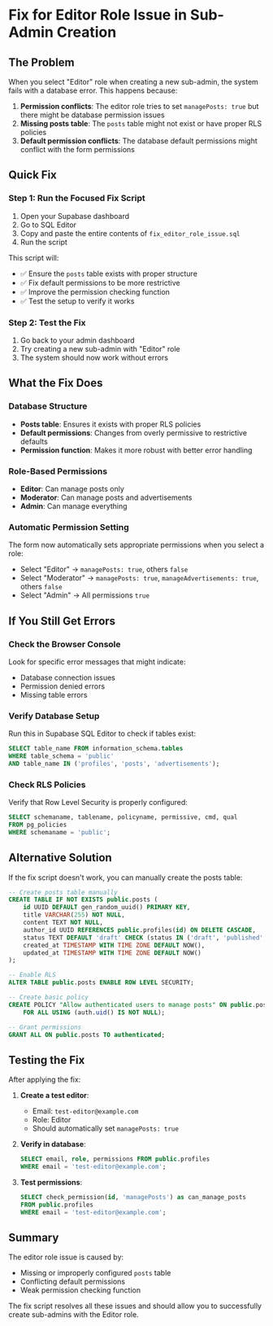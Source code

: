 # Fix for Editor Role Issue in Sub-Admin Creation

## The Problem

When you select "Editor" role when creating a new sub-admin, the system fails with a database error. This happens because:

1. **Permission conflicts**: The editor role tries to set `managePosts: true` but there might be database permission issues
2. **Missing posts table**: The `posts` table might not exist or have proper RLS policies
3. **Default permission conflicts**: The database default permissions might conflict with the form permissions

## Quick Fix

### Step 1: Run the Focused Fix Script

1. Open your Supabase dashboard
2. Go to SQL Editor
3. Copy and paste the entire contents of `fix_editor_role_issue.sql`
4. Run the script

This script will:
- ✅ Ensure the `posts` table exists with proper structure
- ✅ Fix default permissions to be more restrictive
- ✅ Improve the permission checking function
- ✅ Test the setup to verify it works

### Step 2: Test the Fix

1. Go back to your admin dashboard
2. Try creating a new sub-admin with "Editor" role
3. The system should now work without errors

## What the Fix Does

### Database Structure
- **Posts table**: Ensures it exists with proper RLS policies
- **Default permissions**: Changes from overly permissive to restrictive defaults
- **Permission function**: Makes it more robust with better error handling

### Role-Based Permissions
- **Editor**: Can manage posts only
- **Moderator**: Can manage posts and advertisements
- **Admin**: Can manage everything

### Automatic Permission Setting
The form now automatically sets appropriate permissions when you select a role:
- Select "Editor" → `managePosts: true`, others `false`
- Select "Moderator" → `managePosts: true`, `manageAdvertisements: true`, others `false`
- Select "Admin" → All permissions `true`

## If You Still Get Errors

### Check the Browser Console
Look for specific error messages that might indicate:
- Database connection issues
- Permission denied errors
- Missing table errors

### Verify Database Setup
Run this in Supabase SQL Editor to check if tables exist:
```sql
SELECT table_name FROM information_schema.tables 
WHERE table_schema = 'public' 
AND table_name IN ('profiles', 'posts', 'advertisements');
```

### Check RLS Policies
Verify that Row Level Security is properly configured:
```sql
SELECT schemaname, tablename, policyname, permissive, cmd, qual 
FROM pg_policies 
WHERE schemaname = 'public';
```

## Alternative Solution

If the fix script doesn't work, you can manually create the posts table:

```sql
-- Create posts table manually
CREATE TABLE IF NOT EXISTS public.posts (
    id UUID DEFAULT gen_random_uuid() PRIMARY KEY,
    title VARCHAR(255) NOT NULL,
    content TEXT NOT NULL,
    author_id UUID REFERENCES public.profiles(id) ON DELETE CASCADE,
    status TEXT DEFAULT 'draft' CHECK (status IN ('draft', 'published', 'archived')),
    created_at TIMESTAMP WITH TIME ZONE DEFAULT NOW(),
    updated_at TIMESTAMP WITH TIME ZONE DEFAULT NOW()
);

-- Enable RLS
ALTER TABLE public.posts ENABLE ROW LEVEL SECURITY;

-- Create basic policy
CREATE POLICY "Allow authenticated users to manage posts" ON public.posts
    FOR ALL USING (auth.uid() IS NOT NULL);

-- Grant permissions
GRANT ALL ON public.posts TO authenticated;
```

## Testing the Fix

After applying the fix:

1. **Create a test editor**:
   - Email: `test-editor@example.com`
   - Role: Editor
   - Should automatically set `managePosts: true`

2. **Verify in database**:
   ```sql
   SELECT email, role, permissions FROM public.profiles 
   WHERE email = 'test-editor@example.com';
   ```

3. **Test permissions**:
   ```sql
   SELECT check_permission(id, 'managePosts') as can_manage_posts
   FROM public.profiles 
   WHERE email = 'test-editor@example.com';
   ```

## Summary

The editor role issue is caused by:
- Missing or improperly configured `posts` table
- Conflicting default permissions
- Weak permission checking function

The fix script resolves all these issues and should allow you to successfully create sub-admins with the Editor role.

